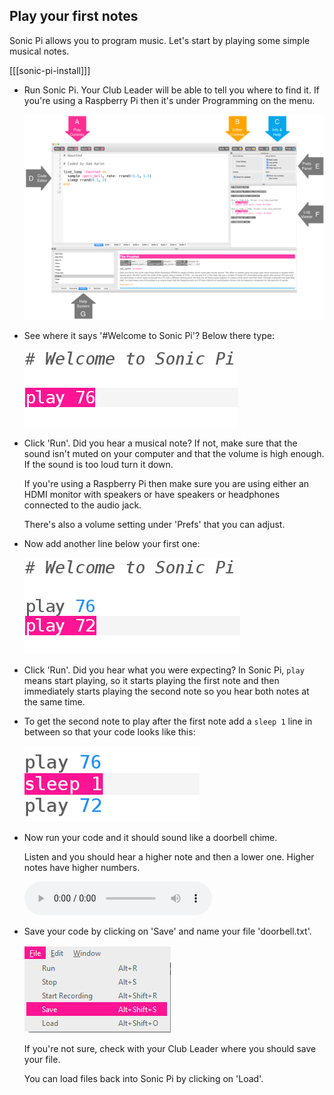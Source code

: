 ## Play your first notes

Sonic Pi allows you to program music. Let's start by playing some simple musical notes.

[[[sonic-pi-install]]]

+ Run Sonic Pi. Your Club Leader will be able to tell you where to find it. If you're using a Raspberry Pi then it's under Programming on the menu.
    
    ![képernyőkép](images/tune-GUI.png)

+ See where it says '#Welcome to Sonic Pi'? Below there type:
    
    ![screenshot](images/tune-play.png)

+ Click 'Run'. Did you hear a musical note? If not, make sure that the sound isn't muted on your computer and that the volume is high enough. If the sound is too loud turn it down.
    
    If you're using a Raspberry Pi then make sure you are using either an HDMI monitor with speakers or have speakers or headphones connected to the audio jack.
    
    There's also a volume setting under 'Prefs' that you can adjust.

+ Now add another line below your first one:
    
    ![screenshot](images/tune-play2.png)

+ Click 'Run'. Did you hear what you were expecting? In Sonic Pi, `play` means start playing, so it starts playing the first note and then immediately starts playing the second note so you hear both notes at the same time.

+ To get the second note to play after the first note add a `sleep 1` line in between so that your code looks like this:
    
    ![screenshot](images/tune-sleep.png)

+ Now run your code and it should sound like a doorbell chime.
    
    Listen and you should hear a higher note and then a lower one. Higher notes have higher numbers.
    
    <div id="audio-preview" class="pdf-hidden">
      <audio controls preload> <source src="resources/doorbell-1.mp3" type="audio/mpeg"> Your browser does not support the <code>audio</code> element. </audio>
    </div>
+ Save your code by clicking on 'Save' and name your file 'doorbell.txt'.
    
    ![screenshot](images/tune-save.png)
    
    If you're not sure, check with your Club Leader where you should save your file.
    
    You can load files back into Sonic Pi by clicking on 'Load'.